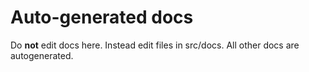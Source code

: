 # Auto-generated docs

Do **not** edit docs here. Instead edit files in src/docs. All other docs are autogenerated.